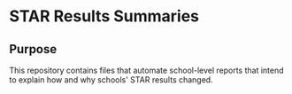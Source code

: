 # STAR Results Summaries

## Purpose
This repository contains files that automate school-level reports that intend to explain how and why schools' STAR results changed. 
